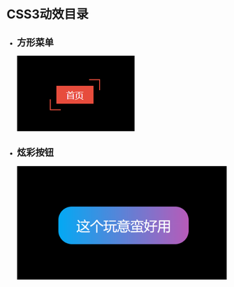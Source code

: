 # CSS3动效目录

- ## 方形菜单

  ![image-20201227164739246](README.assets/image-20201227164739246.png)

- ## 炫彩按钮

  ![image-20201227164344251](README.assets/image-20201227164344251.png)

  


